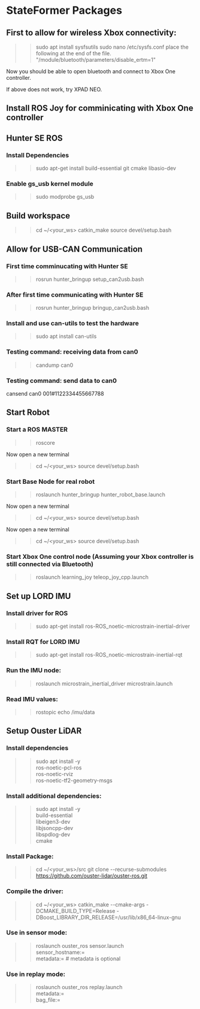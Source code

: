 # StateFormer Packages

## First to allow for wireless Xbox connectivity:
>> sudo apt install sysfsutils
>> sudo nano /etc/sysfs.conf
place the following at the end of the file. "/module/bluetooth/parameters/disable_ertm=1"

Now you should be able to open bluetooth and connect to Xbox One controller.

If above does not work, try XPAD NEO.

## Install ROS Joy for comminicating with Xbox One controller

## Hunter SE ROS 
### Install Dependencies
>> sudo apt-get install build-essential git cmake libasio-dev

### Enable gs_usb kernel module 
>> sudo modprobe gs_usb


## Build workspace
>> cd ~/<your_ws>
>> catkin_make
>> source devel/setup.bash

## Allow for USB-CAN Communication
### First time comminucating with Hunter SE
>> rosrun hunter_bringup setup_can2usb.bash

### After first time communicating with Hunter SE
>> rosrun hunter_bringup bringup_can2usb.bash

### Install and use can-utils to test the hardware 
>> sudo apt install can-utils

### Testing command: receiving data from can0
>> candump can0

### Testing command: send data to can0
cansend can0 001#1122334455667788

## Start Robot
### Start a ROS MASTER 
>> roscore

Now open a new terminal
>> cd ~/<your_ws>
>> source devel/setup.bash

### Start Base Node for real robot
>> roslaunch hunter_bringup hunter_robot_base.launch

Now open a new terminal
>> cd ~/<your_ws>
>> source devel/setup.bash

Now open a new terminal
>> cd ~/<your_ws>
>> source devel/setup.bash

### Start Xbox One control node (Assuming your Xbox controller is still connected via Bluetooth)
>> roslaunch learning_joy teleop_joy_cpp.launch

## Set up LORD IMU
### Install driver for ROS
>> sudo apt-get install ros-ROS_noetic-microstrain-inertial-driver

### Install RQT for LORD IMU
>> sudo apt-get install ros-ROS_noetic-microstrain-inertial-rqt

### Run the IMU node:
>> roslaunch microstrain_inertial_driver microstrain.launch

### Read IMU values:
>> rostopic echo /imu/data

## Setup Ouster LiDAR
### Install dependencies
>> sudo apt install -y                  \
    ros-noetic-pcl-ros             \
    ros-noetic-rviz                \
    ros-noetic-tf2-geometry-msgs

### Install additional dependencies:
>> sudo apt install -y \
    build-essential \
    libeigen3-dev   \
    libjsoncpp-dev  \
    libspdlog-dev   \
    cmake

### Install Package:
>> cd ~/<your_ws>/src
>> git clone --recurse-submodules https://github.com/ouster-lidar/ouster-ros.git

### Compile the driver:
>> cd ~/<your_ws>
>> catkin_make --cmake-args -DCMAKE_BUILD_TYPE=Release -DBoost_LIBRARY_DIR_RELEASE=/usr/lib/x86_64-linux-gnu

### Use in sensor mode:
>> roslaunch ouster_ros sensor.launch      \
    sensor_hostname:=<sensor host name>    \
    metadata:=<json file name>             # metadata is optional

### Use in replay mode:
>> roslaunch ouster_ros replay.launch      \
    metadata:=<json file name>          \
    bag_file:=<path to rosbag file>


